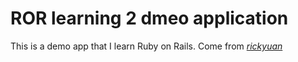 # ROR learning 2 dmeo application

This is a demo app that I learn Ruby on Rails. Come from [*rickyuan*](http://rickyuan.tumblr.com)